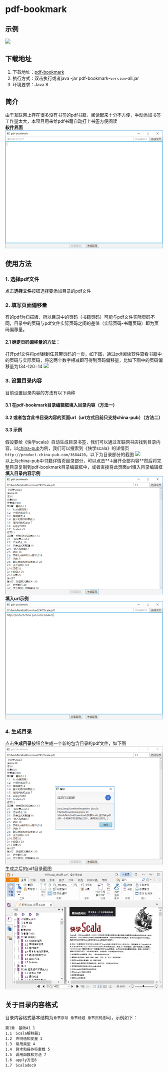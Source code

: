 # pdf-bookmark

## 示例

![](./img/intro.gif)

## 下载地址
1. 下载地址：[pdf-bookmark](https://github.com/ifnoelse/pdf-bookmark/releases)
2. 执行方式：双击执行或者java -jar pdf-bookmark-`version`-all.jar
3. 环境要求：Java 8
## 简介
由于互联网上存在很多没有书签的pdf书籍，阅读起来十分不方便，手动添加书签工作量太大，本项目用来给pdf书籍自动打上书签方便阅读
<br />**软件界面**
<br />![](./img/main_gui.png)

## 使用方法
### 1. 选择pdf文件 ###
点击**选择文件**按钮选择要添加目录的pdf文件
### 2. 填写页面偏移量 ###
有的pdf为扫描版，所以目录中的页码（书籍页码）可能与pdf文件实际页码不同，目录中的页码与pdf文件实际页码之间的差值（实际页码-书籍页码）即为页码偏移量。
#### 2.1 确定页码偏移量的方法： ####
打开pdf文件将pdf翻到任意带页码的一页，如下图，通过pdf阅读软件查看书籍中的页码与实际页码，将这两个数字相减即可得到页码偏移量，比如下图中的页码偏移量为134-120=14
![](./img/page_offset_m.png)
### 3. 设置目录内容 ###
目前设置目录内容的方法有以下两种
#### 3.1 在pdf-bookmark目录编辑框填入目录内容（方法一）
#### 3.2 或者包含此书目录内容的页面url（url方式目前只支持china-pub）（方法二）
#### 3.3 示例
假设要给《快学scala》自动生成目录书签，我们可以通过互联网书店找到目录内容，以[china-pub](http://www.china-pub.com/)为例，我们可以搜索到《快学scala》的详情页`http://product.china-pub.com/3684420`，以下为目录部分的截图
![](./img/scala_exp_cp.png)
<br />以上为china-pub中书籍详情页目录部分，可以点击**↓展开全部内容**然后将完整目录复制到pdf-bookmark目录编辑框中，或者直接将此页面url填入目录编辑框
<br />**填入目录内容示例**
<br />![](./img/scala_exp_bm1.png)
<br />**填入url示例**
<br />![](./img/scala_exp_bm2.png)

### 4. 生成目录 ###
点击**生成目录**按钮会生成一个新的包含目录的pdf文件，如下图
<br />![](./img/scala_exp_bm3.png)
<br />生成之后的pdf目录截图
<br />![](./img/scala_exp.png)
## 关于目录内容格式
目录内容格式基本结构为`章节序号 章节标题 章节页码`即可，示例如下：
``` text
第1章　基础A1 1 
1.1　Scala解释器1 
1.2　声明值和变量 3 
1.3　常用类型 4 
1.4　算术和操作符重载 5 
1.5　调用函数和方法 7 
1.6　apply方法8 
1.7　Scaladoc9 
```
